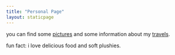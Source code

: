```yaml
---
title: "Personal Page"
layout: staticpage
---
```


you can find some [pictures](../gallery) and some information about my [travels](../travel).

fun fact: i love delicious food and soft plushies.